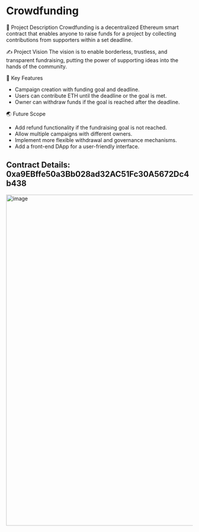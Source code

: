 # Crowdfunding

📖 Project Description
Crowdfunding is a decentralized Ethereum smart contract that enables anyone to raise funds for a project by collecting contributions from supporters within a set deadline.

✍️ Project Vision
The vision is to enable borderless, trustless, and transparent fundraising, putting the power of supporting ideas into the hands of the community.

🎯 Key Features
- Campaign creation with funding goal and deadline.
- Users can contribute ETH until the deadline or the goal is met.
- Owner can withdraw funds if the goal is reached after the deadline.

🌏 Future Scope
- Add refund functionality if the fundraising goal is not reached.
- Allow multiple campaigns with different owners.
- Implement more flexible withdrawal and governance mechanisms.
- Add a front-end DApp for a user-friendly interface.
## Contract Details: 0xa9EBffe50a3Bb028ad32AC51Fc30A5672Dc4b438
<img width="1897" height="895" alt="image" src="https://github.com/user-attachments/assets/4002c2c3-e7d2-48e5-bddc-4275f333f7a5" />
